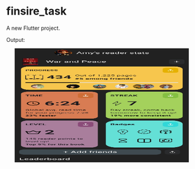 # finsire_task

A new Flutter project.

Output:
<p align="center">
  <img width="460" height="300" src="https://github.com/harisivams/Flutter_task/blob/main/output.jpg">
</p>

